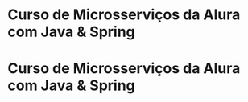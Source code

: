 # Curso de Microsserviços da Alura com Java & Spring
# Curso de Microsserviços da Alura com Java & Spring
